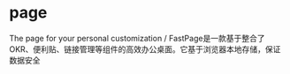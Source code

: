 # page
The page for your personal customization / FastPage是一款基于整合了OKR、便利贴、链接管理等组件的高效办公桌面。它基于浏览器本地存储，保证数据安全
